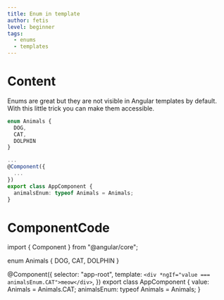 ```yaml
---
title: Enum in template
author: fetis
level: beginner
tags:
  - enums
  - templates
---
```

# Content
Enums are great but they are not visible in Angular templates by default. 
With this little trick you can make them accessible.

```typescript
enum Animals {
  DOG,
  CAT,
  DOLPHIN
}

...
@Component({
  ...
})
export class AppComponent {
  animalsEnum: typeof Animals = Animals;
}
```

  
# ComponentCode
import { Component } from "@angular/core";

enum Animals {
  DOG,
  CAT,
  DOLPHIN
}

@Component({
  selector: "app-root",
  template: `<div *ngIf="value === animalsEnum.CAT">meow</div>`,
})
export class AppComponent {
  value: Animals = Animals.CAT;
  animalsEnum: typeof Animals = Animals;
}
